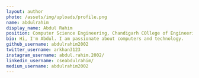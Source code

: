```yaml
---
layout: author
photo: /assets/img/uploads/profile.png
name: abdulrahim
display_name: Abdul Rahim
position: Computer Science Engineering, Chandigarh COllege of Engineering and Technology
bio: Hi, I'm Abdul. I am passionate about computers and technology.
github_username: abdulrahim2002
twitter_username: arkhan3123
instagram_username: abdul.rahim.2002/
linkedin_username: cseabdulrahim/
medium_username: abdulrahim2002
---
```


